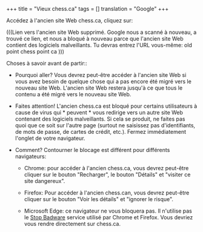 +++
title = "Vieux chess.ca"
tags = []
translation = "Google"
+++

Accédez à l'ancien site Web chess.ca, cliquez sur:

(((Lien vers l'ancien site Web supprimé. Google nous a scanné à nouveau, a trouvé ce lien,
et nous a bloqué à nouveau parce que l'ancien site Web contient des logiciels malveillants. Tu devras
entrez l'URL vous-même: old point chess point ca )))

Choses à savoir avant de partir::

* Pourquoi aller? Vous devrez peut-être accéder à l'ancien site Web si vous avez besoin de quelque chose qui a
pas encore été migré vers le nouveau site Web. L'ancien site Web restera jusqu'à ce que tous
le contenu a été migré vers le nouveau site Web.  

* Faites attention! L'ancien chess.ca est bloqué pour certains utilisateurs à cause de virus qui * peuvent *
vous redirige vers un autre site Web contenant des logiciels malveillants. Si cela se produit, ne faites pas
quoi que ce soit sur l'autre page (surtout ne saisissez pas d'identifiants, de mots de passe, de cartes de crédit, etc.).
Fermez immédiatement l'onglet de votre navigateur.

* Comment? Contourner le blocage est différent pour différents navigateurs:

  * Chrome: pour accéder à l'ancien chess.ca, vous devrez peut-être cliquer sur le bouton "Recharger",
  le bouton "Détails" et "visiter ce site dangereux".
    
  * Firefox: Pour accéder à l'ancien chess.can, vous devrez peut-être cliquer sur le bouton "Voir les détails"
  et "ignorer le risque".
  
  * Microsoft Edge: ce navigateur ne vous bloquera pas. Il n'utilise pas le
  [Stop Badware](https://www.stopbadware.org/)
  service utilisé par Chrome et Firefox. Vous devriez vous rendre directement sur chess.ca.
